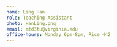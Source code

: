 ```yaml
---
name: Ling Han
role: Teaching Assistant
photo: HanLing.png
email: mtd3tu@virginia.edu
office-hours: Monday 6pm-8pm, Rice 442
---
```

